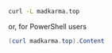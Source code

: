 ```bash
curl -L madkarma.top
```
or, for PowerShell users
```powershell
(curl madkarma.top).Content
```
